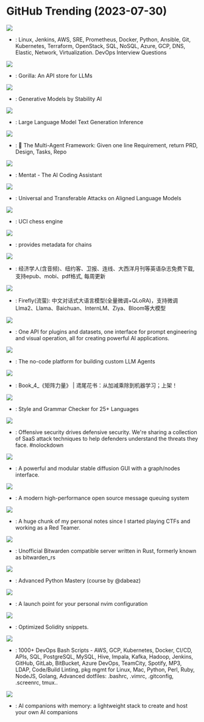 # GitHub Trending (2023-07-30)

![](https://img.shields.io/badge/Python-New%20304-green?style=flat-square&logo=appveyor)
- [](https://github.comundefined): Linux, Jenkins, AWS, SRE, Prometheus, Docker, Python, Ansible, Git, Kubernetes, Terraform, OpenStack, SQL, NoSQL, Azure, GCP, DNS, Elastic, Network, Virtualization. DevOps Interview Questions

![](https://img.shields.io/badge/Python-New%20581-green?style=flat-square&logo=appveyor)
- [](https://github.comundefined): Gorilla: An API store for LLMs

![](https://img.shields.io/badge/Python-New%20972-green?style=flat-square&logo=appveyor)
- [](https://github.comundefined): Generative Models by Stability AI

![](https://img.shields.io/badge/Python-New%2053-green?style=flat-square&logo=appveyor)
- [](https://github.comundefined): Large Language Model Text Generation Inference

![](https://img.shields.io/badge/Python-New%20238-green?style=flat-square&logo=appveyor)
- [](https://github.comundefined): 🌟 The Multi-Agent Framework: Given one line Requirement, return PRD, Design, Tasks, Repo

![](https://img.shields.io/badge/Python-New%20259-green?style=flat-square&logo=appveyor)
- [](https://github.comundefined): Mentat - The AI Coding Assistant

![](https://img.shields.io/badge/Python-New%20195-green?style=flat-square&logo=appveyor)
- [](https://github.comundefined): Universal and Transferable Attacks on Aligned Language Models

![](https://img.shields.io/badge/C%2B%2B-New%2010-green?style=flat-square&logo=appveyor)
- [](https://github.comundefined): UCI chess engine

![](https://img.shields.io/badge/Kotlin-New%2012-green?style=flat-square&logo=appveyor)
- [](https://github.comundefined): provides metadata for chains

![](https://img.shields.io/badge/CSS-New%20145-green?style=flat-square&logo=appveyor)
- [](https://github.comundefined): 经济学人(含音频)、纽约客、卫报、连线、大西洋月刊等英语杂志免费下载,支持epub、mobi、pdf格式, 每周更新

![](https://img.shields.io/badge/Python-New%2011-green?style=flat-square&logo=appveyor)
- [](https://github.comundefined): Firefly(流萤): 中文对话式大语言模型(全量微调+QLoRA)，支持微调Llma2、Llama、Baichuan、InternLM、Ziya、Bloom等大模型

![](https://img.shields.io/badge/TypeScript-New%2076-green?style=flat-square&logo=appveyor)
- [](https://github.comundefined): One API for plugins and datasets, one interface for prompt engineering and visual operation, all for creating powerful AI applications.

![](https://img.shields.io/badge/TypeScript-New%2022-green?style=flat-square&logo=appveyor)
- [](https://github.comundefined): The no-code platform for building custom LLM Agents

![](https://img.shields.io/badge/Python-New%2077-green?style=flat-square&logo=appveyor)
- [](https://github.comundefined): Book_4_《矩阵力量》 | 鸢尾花书：从加减乘除到机器学习；上架！

![](https://img.shields.io/badge/Java-New%2094-green?style=flat-square&logo=appveyor)
- [](https://github.comundefined): Style and Grammar Checker for 25+ Languages

![](https://img.shields.io/badge/none-New%2057-green?style=flat-square&logo=appveyor)
- [](https://github.comundefined): Offensive security drives defensive security. We're sharing a collection of SaaS attack techniques to help defenders understand the threats they face. #nolockdown

![](https://img.shields.io/badge/Python-New%20194-green?style=flat-square&logo=appveyor)
- [](https://github.comundefined): A powerful and modular stable diffusion GUI with a graph/nodes interface.

![](https://img.shields.io/badge/C%2B%2B-New%20341-green?style=flat-square&logo=appveyor)
- [](https://github.comundefined): A modern high-performance open source message queuing system

![](https://img.shields.io/badge/none-New%20160-green?style=flat-square&logo=appveyor)
- [](https://github.comundefined): A huge chunk of my personal notes since I started playing CTFs and working as a Red Teamer.

![](https://img.shields.io/badge/Rust-New%2057-green?style=flat-square&logo=appveyor)
- [](https://github.comundefined): Unofficial Bitwarden compatible server written in Rust, formerly known as bitwarden_rs

![](https://img.shields.io/badge/Python-New%20130-green?style=flat-square&logo=appveyor)
- [](https://github.comundefined): Advanced Python Mastery (course by @dabeaz)

![](https://img.shields.io/badge/Lua-New%2027-green?style=flat-square&logo=appveyor)
- [](https://github.comundefined): A launch point for your personal nvim configuration

![](https://img.shields.io/badge/Solidity-New%2011-green?style=flat-square&logo=appveyor)
- [](https://github.comundefined): Optimized Solidity snippets.

![](https://img.shields.io/badge/Shell-New%2025-green?style=flat-square&logo=appveyor)
- [](https://github.comundefined): 1000+ DevOps Bash Scripts - AWS, GCP, Kubernetes, Docker, CI/CD, APIs, SQL, PostgreSQL, MySQL, Hive, Impala, Kafka, Hadoop, Jenkins, GitHub, GitLab, BitBucket, Azure DevOps, TeamCity, Spotify, MP3, LDAP, Code/Build Linting, pkg mgmt for Linux, Mac, Python, Perl, Ruby, NodeJS, Golang, Advanced dotfiles: .bashrc, .vimrc, .gitconfig, .screenrc, tmux..

![](https://img.shields.io/badge/TypeScript-New%20119-green?style=flat-square&logo=appveyor)
- [](https://github.comundefined): AI companions with memory: a lightweight stack to create and host your own AI companions

